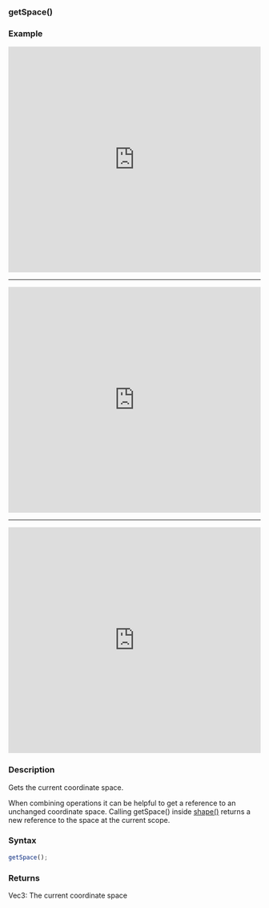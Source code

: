 ### getSpace()

### Example

<iframe width="100%" height="450px" src="https://shaderpark.netlify.com/sculpture/-M32McTu1HcCLRvSID84?example=true&embed=true" frameborder="0"></iframe>

---

<iframe width="100%" height="450px" src="https://shaderpark.netlify.com/sculpture/-M1-gPj_vGDyHeVzLWmd?example=true&embed=true" frameborder="0"></iframe>

---

<iframe width="100%" height="450px" src="https://shaderpark.netlify.com/sculpture/-Lgz7za4PCYhmR2Ihx50?example=true&embed=true" frameborder="0"></iframe>

### Description
Gets the current coordinate space.

When combining operations it can be helpful to get a reference to an unchanged coordinate space. Calling getSpace() inside [shape()](/references-js/geometries/shape.html) returns a new reference to the space at the current scope.

### Syntax
```js
getSpace();
```

### Returns
Vec3: The current coordinate space
